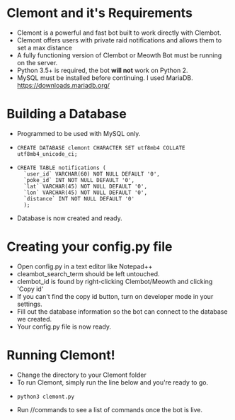 # Clemont and it's Requirements
- Clemont is a powerful and fast bot built to work directly with Clembot.
- Clemont offers users with private raid notifications and allows them to set a max distance
- A fully functioning version of Clembot or Meowth Bot must be running on the server.
- Python 3.5+ is required, the bot **will not** work on Python 2.
- MySQL must be installed before continuing. I used MariaDB. https://downloads.mariadb.org/

# Building a Database
- Programmed to be used with MySQL only.
-     CREATE DATABASE clemont CHARACTER SET utf8mb4 COLLATE utf8mb4_unicode_ci;
-     CREATE TABLE notifications (
        `user_id` VARCHAR(60) NOT NULL DEFAULT '0',
        `poke_id` INT NOT NULL DEFAULT '0',
        `lat` VARCHAR(45) NOT NULL DEFAULT '0',
        `lon` VARCHAR(45) NOT NULL DEFAULT '0',
        `distance` INT NOT NULL DEFAULT '0'
        );
- Database is now created and ready.

# Creating your config.py file
- Open config.py in a text editor like Notepad++
- cleambot_search_term should be left untouched. 
- clembot_id is found by right-clicking Clembot/Meowth and clicking 'Copy id'
- If you can't find the copy id button, turn on developer mode in your settings.
- Fill out the database information so the bot can connect to the database we created.
- Your config.py file is now ready. 

# Running Clemont!
- Change the directory to your Clemont folder
- To run Clemont, simply run the line below and you're ready to go. 
-     python3 clemont.py
- Run //commands to see a list of commands once the bot is live.

